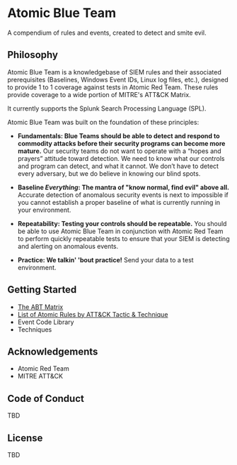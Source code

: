 # Atomic Blue Team

A compendium of rules and events, created to detect and smite evil.

## Philosophy

Atomic Blue Team is a knowledgebase of SIEM rules and their associated prerequisites (Baselines, Windows Event IDs, Linux log files, etc.), designed to provide 1 to 1 coverage against tests in Atomic Red Team. These rules provide coverage to a wide portion of MITRE's ATT&CK Matrix. 

It currently supports the Splunk Search Processing Language (SPL).

Atomic Blue Team was built on the foundation of these principles:

- **Fundamentals: Blue Teams should be able to detect and respond to commodity attacks before their security programs can become more mature.**
  Our security teams do not want to operate with a “hopes and prayers” attitude toward detection. We need to know
  what our controls and program can detect, and what it cannot. We don’t have to detect every adversary, but we
  do believe in knowing our blind spots.

- **Baseline _Everything_: The mantra of "know normal, find evil" above all.**
Accurate detection of anomalous security events is next to impossible if you cannot establish a proper baseline of what is currently running in your environment.

- **Repeatability: Testing your controls should be repeatable.**
You should be able to use Atomic Blue Team in conjunction with Atomic Red Team to perform quickly repeatable tests to ensure that your SIEM is detecting and alerting on anomalous events.

- **Practice: We talkin' 'bout practice!**
Send your data to a test environment. 


## Getting Started

* [The ABT Matrix](atomics/matrix.md)
* [List of Atomic Rules by ATT&CK Tactic & Technique](atomics/index.md)
* Event Code Library
* Techniques

## Acknowledgements

* Atomic Red Team
* MITRE ATT&CK

## Code of Conduct
TBD

## License
TBD
